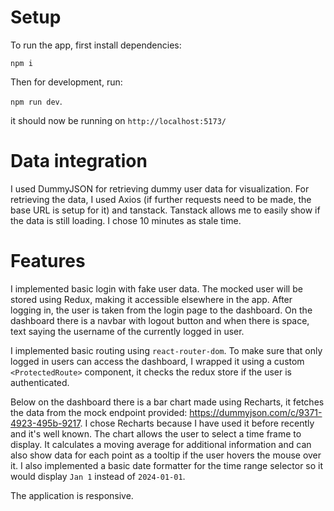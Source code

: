 # Setup

To run the app, first install dependencies:

`npm i`

Then for development, run:

`npm run dev`.

it should now be running on `http://localhost:5173/`

# Data integration

I used DummyJSON for retrieving dummy user data for visualization. For retrieving the data, I used Axios (if further requests need to be made, the base URL is setup for it) and tanstack. Tanstack allows me to easily show if the data is still loading. I chose 10 minutes as stale time.

# Features

I implemented basic login with fake user data. The mocked user will be stored using Redux, making it accessible elsewhere in the app. After logging in, the user is taken from the login page to the dashboard. On the dashboard there is a navbar with logout button and when there is space, text saying the username of the currently logged in user.

I implemented basic routing using `react-router-dom`. To make sure that only logged in users can access the dashboard, I wrapped it using a custom `<ProtectedRoute>` component, it checks the redux store if the user is authenticated.

Below on the dashboard there is a bar chart made using Recharts, it fetches the data from the mock endpoint provided: https://dummyjson.com/c/9371-4923-495b-9217. I chose Recharts because I have used it before recently and it's well known. The chart allows the user to select a time frame to display. It calculates a moving average for additional information and can also show data for each point as a tooltip if the user hovers the mouse over it. I also implemented a basic date formatter for the time range selector so it would display `Jan 1` instead of `2024-01-01`.

The application is responsive.
